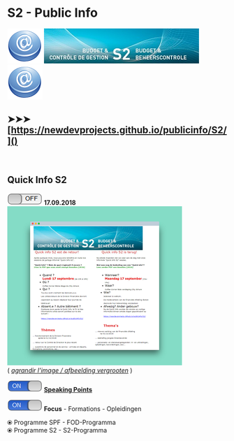<link rel="stylesheet" href="S2.css">

# S2 - Public Info

![](at.png) ![](header.jpg) ![](at.png)

## &#10148;&#10148;&#10148; [https://newdevprojects.github.io/publicinfo/S2/]()

&nbsp;

## Quick Info S2

![](off.png) **17.09.2018**  
![](Invit_Uitnod_small.png)  
( *[agrandir l'image / afbeelding vergrooten](Invit_Uitnod.png)* )

![](on.png) [**Speaking Points**](20180917_SpPts.md)

![](on.png) **Focus** - Formations - Opleidingen

&#10687; Programme SPF - FOD-Programma  
&#10687; Programme S2 - S2-Programma





